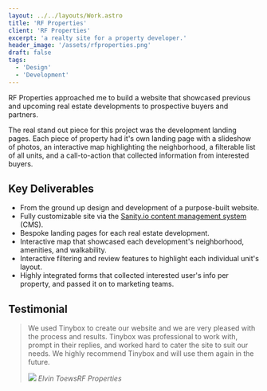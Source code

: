 ```yaml
---
layout: ../../layouts/Work.astro
title: 'RF Properties'
client: 'RF Properties'
excerpt: 'a realty site for a property developer.'
header_image: '/assets/rfproperties.png'
draft: false
tags:
  - 'Design'
  - 'Development'
---
```


RF Properties approached me to build a website that showcased previous and upcoming real estate developments to prospective buyers and partners.

The real stand out piece for this project was the development landing pages. Each piece of property had it's own landing page with a slideshow of photos, an interactive map highlighting the neighborhood, a filterable list of all units, and a call-to-action that collected information from interested buyers.

## Key Deliverables

- From the ground up design and development of a purpose-built website.
- Fully customizable site via the [Sanity.io content management system](https://sanity.io) (CMS).
- Bespoke landing pages for each real estate development.
- Interactive map that showcased each development's neighborhood, amenities, and walkability.
- Interactive filtering and review features to highlight each individual unit's layout.
- Highly integrated forms that collected interested user's info per property, and passed it on to marketing teams.

## Testimonial

> We used Tinybox to create our website and we are very pleased with the process and results. Tinybox was professional to work with, prompt in their replies, and worked hard to cater the site to suit our needs. We highly recommend Tinybox and will use them again in the future.
>
> <cite>
> <img loading="lazy" src="/assets/testimonials/elvin-toews.png" />
> <i>Elvin Toews<span>RF Properties</span></i>
> </cite>

